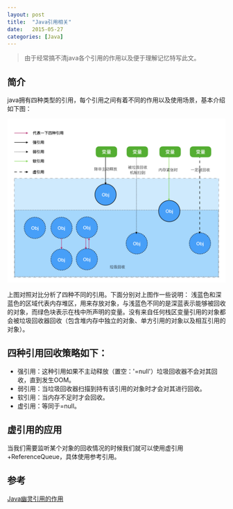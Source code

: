 ```yaml
---
layout: post
title:  "Java引用相关"
date:   2015-05-27
categories: [Java]
---
```


> 由于经常搞不清java各个引用的作用以及便于理解记忆特写此文。

## 简介

java拥有四种类型的引用，每个引用之间有着不同的作用以及使用场景，基本介绍如下图：

![](/static/img/posts/java_referenced.jpg)

上图对照对比分析了四种不同的引用。下面分别对上图作一些说明：
浅蓝色和深蓝色的区域代表内存堆区，用来存放对象，与浅蓝色不同的是深蓝表示能够被回收的对象，而绿色块表示在栈中所声明的变量。没有来自任何栈区变量引用的对象都会被垃圾回收器回收（包含堆内存中独立的对象、单方引用的对象以及相互引用的对象）。

## 四种引用回收策略如下：

- 强引用：这种引用如果不主动释放（置空：'=null'）垃圾回收器不会对其回收，直到发生OOM。
- 弱引用：当垃圾回收器扫描到持有该引用的对象时才会对其进行回收。
- 软引用：当内存不足时才会回收。
- 虚引用：等同于=null。

## 虚引用的应用

当我们需要监听某个对象的回收情况的时候我们就可以使用虚引用+ReferenceQueue，具体使用参考引用。

## 参考

[Java幽灵引用的作用](http://blog.csdn.net/imzoer/article/details/8044900)